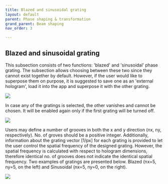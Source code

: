 ```yaml
---
title: Blazed and sinusoidal grating
layout: default
parent: Phase shaping & transformation
grand_parent: Beam shaping
nav_order: 3

---
```

## [](#header-2)Blazed and sinusoidal grating

This subsection consists of two functions: 'blazed' and 'sinusoidal' phase grating. 
The subsection allows choosing between these two since they cannot exist together by default. 
However, if the user would like to superpose them on purpose, it is suggested to save one as an 'external hologram', 
load it into the app and superpose it with the other grating.

![](/lbsa/assets/images/Blazed_and_sinusoidal_grating.png)

In case any of the gratings is selected, the other vanishes and cannot be chosen. 
It will be enabled again only if the first grating will be turned off.

![](/lbsa/assets/images/Blazed_and_sinusoidal_grating_2.png)

Users may define a number of grooves in both the x and y direction (nx, ny, respectively). 
No. of groves should be a positive integer. Additionally, information about the grating vector [1/px] 
for each grating is provided to let the user control the spatial frequency of the designed grating. 
However, the spatial frequency is calculated with respect to hologram dimensions, 
therefore identical no. of grooves does not indicate the identical spatial frequency. 
Two examples of gratings are presented below. Blazed (nx=5, ny=5, on the left) and Sinusoidal (nx=5, ny=0, on the right). 

![](/lbsa/assets/images/Gratings.png)

 


